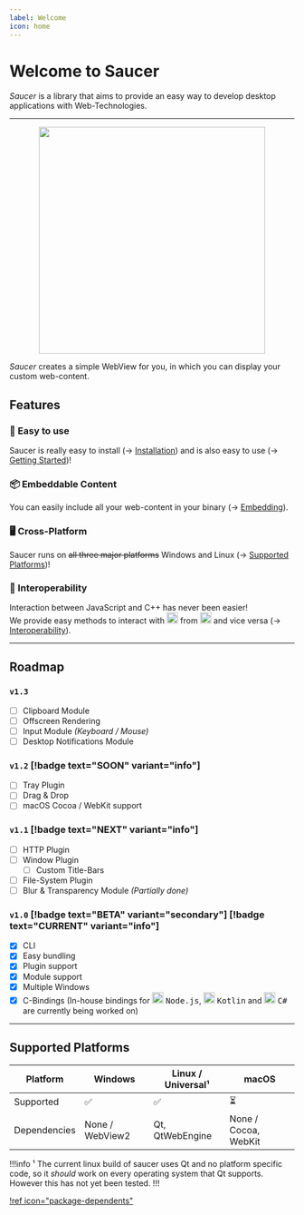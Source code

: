 ```yaml
---
label: Welcome
icon: home
---
```


# Welcome to Saucer

_Saucer_ is a library that aims to provide an easy way to develop desktop applications with Web-Technologies.  

---

<p align="center">
    <img src="assets/logo.gif" width=400 />
</p>

_Saucer_ creates a simple WebView for you, in which you can display your custom web-content.  

## Features

### :tada: Easy to use
Saucer is really easy to install (&rarr; [Installation](Installation.md)) and is also easy to use (&rarr; [Getting Started](Getting-Started/Your%20First%20App.md))!  

### :package: Embeddable Content
You can easily include all your web-content in your binary (&rarr; [Embedding](Getting-Started/Embedding.md)).

### :desktop_computer: Cross-Platform
Saucer runs on ~~all three major platforms~~ Windows and Linux (&rarr; [Supported Platforms](#supported-platforms))!

### :link: Interoperability 
Interaction between JavaScript and C++ has never been easier!  
We provide easy methods to interact with <img src="https://cdn.worldvectorlogo.com/logos/logo-javascript.svg" width=20 /> from <img src="https://cdn.worldvectorlogo.com/logos/c.svg" width=20 /> and vice versa (&rarr; [Interoperability](Getting-Started/Interoperability.md)).

---

## Roadmap

### `v1.3`
- [ ] Clipboard Module
- [ ] Offscreen Rendering
- [ ] Input Module _(Keyboard / Mouse)_
- [ ] Desktop Notifications Module

### `v1.2` [!badge text="SOON" variant="info"]
- [ ] Tray Plugin
- [ ] Drag & Drop
- [ ] macOS Cocoa / WebKit support

### `v1.1` [!badge text="NEXT" variant="info"]
- [ ] HTTP Plugin
- [ ] Window Plugin
  - [ ] Custom Title-Bars
- [ ] File-System Plugin
- [ ] Blur & Transparency Module _(Partially done)_

### `v1.0` [!badge text="BETA" variant="secondary"] [!badge text="CURRENT" variant="info"] 
- [x] CLI
- [x] Easy bundling
- [x] Plugin support
- [x] Module support
- [x] Multiple Windows
- [x] C-Bindings (In-house bindings for <img src="https://www.vectorlogo.zone/logos/nodejs/nodejs-icon.svg" width=20 /> <kbd>Node.js</kbd>, <img src="https://www.vectorlogo.zone/logos/kotlinlang/kotlinlang-icon.svg" width=20 /> <kbd>Kotlin</kbd> and <img src="https://cdn.worldvectorlogo.com/logos/c--4.svg" width=20 /> <kbd>C#</kbd> are currently being worked on)

---

## Supported Platforms

| Platform     | Windows            | Linux / Universal¹ | macOS                    |
| ------------ | ------------------ | ------------------ | ------------------------ |
| Supported    | :white_check_mark: | :white_check_mark: | :hourglass_flowing_sand: |
| Dependencies | None / WebView2    | Qt, QtWebEngine    | None / Cocoa, WebKit     |

!!!info
¹ The current linux build of saucer uses Qt and no platform specific code, so it _should_ work on every operating system that Qt supports.  
However this has not yet been tested.
!!!

[!ref icon="package-dependents"](Dependencies.md)
